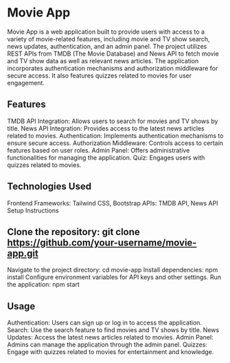 # Movie App
Movie App is a web application built to provide users with access to a variety of movie-related features, including movie and TV show search, news updates, authentication, and an admin panel. The project utilizes REST APIs from TMDB (The Movie Database) and News API to fetch movie and TV show data as well as relevant news articles. The application incorporates authentication mechanisms and authorization middleware for secure access. It also features quizzes related to movies for user engagement.

## Features
TMDB API Integration: Allows users to search for movies and TV shows by title.
News API Integration: Provides access to the latest news articles related to movies.
Authentication: Implements authentication mechanisms to ensure secure access.
Authorization Middleware: Controls access to certain features based on user roles.
Admin Panel: Offers administrative functionalities for managing the application.
Quiz: Engages users with quizzes related to movies.
## Technologies Used
Frontend Frameworks: Tailwind CSS, Bootstrap
APIs: TMDB API, News API
Setup Instructions
## Clone the repository: git clone https://github.com/your-username/movie-app.git
Navigate to the project directory: cd movie-app
Install dependencies: npm install
Configure environment variables for API keys and other settings.
Run the application: npm start
## Usage
Authentication: Users can sign up or log in to access the application.
Search: Use the search feature to find movies and TV shows by title.
News Updates: Access the latest news articles related to movies.
Admin Panel: Admins can manage the application through the admin panel.
Quizzes: Engage with quizzes related to movies for entertainment and knowledge.
